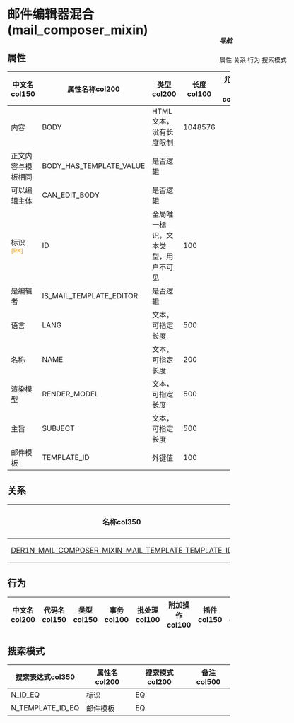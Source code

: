 # 邮件编辑器混合(mail_composer_mixin)  <!-- {docsify-ignore-all} -->


## 属性
|    中文名col150 | 属性名称col200           | 类型col200     | 长度col100    |允许为空col100    |  备注col500  |
| --------   |------------| -----  | -----  | :----: | -------- |
|内容|BODY|HTML文本，没有长度限制|1048576|是||
|正文内容与模板相同|BODY_HAS_TEMPLATE_VALUE|是否逻辑||是||
|可以编辑主体|CAN_EDIT_BODY|是否逻辑||是||
|标识<sup class="footnote-symbol"><font color=orange>[PK]</font></sup>|ID|全局唯一标识，文本类型，用户不可见|100|否||
|是编辑者|IS_MAIL_TEMPLATE_EDITOR|是否逻辑||是||
|语言|LANG|文本，可指定长度|500|是||
|名称|NAME|文本，可指定长度|200|是||
|渲染模型|RENDER_MODEL|文本，可指定长度|500|是||
|主旨|SUBJECT|文本，可指定长度|500|是||
|邮件模板|TEMPLATE_ID|外键值|100|是||


## 关系

<el-row>
<el-tabs v-model="show_der">
<el-tab-pane label="从关系" name="minor">

|  名称col350   | 主实体col200   | 关系类型col200   |    备注col500  |
| -------- |---------- |-----------|----- |
|[DER1N_MAIL_COMPOSER_MIXIN_MAIL_TEMPLATE_TEMPLATE_ID](der/DER1N_MAIL_COMPOSER_MIXIN_MAIL_TEMPLATE_TEMPLATE_ID)|[EMail模板(MAIL_TEMPLATE)](module/mail/mail_template)|1:N关系||

</el-tab-pane>
</el-tabs>
</el-row>

## 行为
| 中文名col200    | 代码名col150    | 类型col150    | 事务col100   | 批处理col100   | 附加操作col100  | 插件col150    |  备注col300  |
| -------- |---------- |----------- |:----:|:----:|---------| ----- | ----- |

## 搜索模式
|   搜索表达式col350   |    属性名col200    |    搜索模式col200        |备注col500  |
| -------- |------------|------------|------|
|N_ID_EQ|标识|EQ||
|N_TEMPLATE_ID_EQ|邮件模板|EQ||

<div style="display: block; overflow: hidden; position: fixed; top: 140px; right: 100px;">

##### 导航
<el-anchor >
<el-anchor-link :href="`#/module/mail/mail_composer_mixin?id=属性`">
  属性
</el-anchor-link>
<el-anchor-link :href="`#/module/mail/mail_composer_mixin?id=关系`">
  关系
</el-anchor-link>
<el-anchor-link :href="`#/module/mail/mail_composer_mixin?id=行为`">
  行为
</el-anchor-link>
<el-anchor-link :href="`#/module/mail/mail_composer_mixin?id=搜索模式`">
  搜索模式
</el-anchor-link>
</el-anchor>
</div>

<script>
 const { createApp } = Vue
  createApp({
    data() {
      return {
show_der:'minor',


      }
    },
    methods: {
    }
  }).use(ElementPlus).mount('#app')
</script>